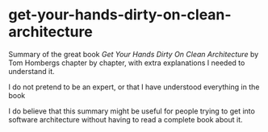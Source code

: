 # get-your-hands-dirty-on-clean-architecture

Summary of the great book *Get Your Hands Dirty On Clean Architecture* by Tom Hombergs chapter by chapter, with extra explanations I needed to understand it.

I do not pretend to be an expert, or that I have understood everything in the book

I do believe that this summary might be useful for people trying to get into software architecture without having to read a complete book about it.
